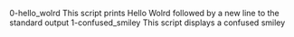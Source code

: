 0-hello_wolrd This script prints Hello Wolrd followed by a new line to the standard output
1-confused_smiley This script displays a confused smiley
